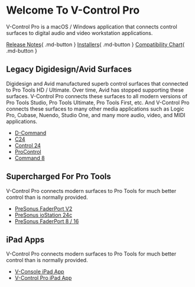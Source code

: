 
# Welcome To V-Control Pro
V-Control Pro is a macOS / Windows application that connects control surfaces to digital audio and video workstation applications.

[Release Notes](https://neyrinck.com/help/v-control-pro-release-notes/){ .md-button }
[Installers](https://neyrinck.com/download/v-control-pro/){ .md-button }
[Compatibility Chart](https://neyrinck.com/vcpro-compatibility/){ .md-button }

## Legacy Digidesign/Avid Surfaces
Digidesign and Avid manufactured superb control surfaces that connected to Pro Tools HD / Ultimate. Over time, Avid has stopped supporting these surfaces. V-Control Pro connects these surfaces to all modern versions of Pro Tools Studio, Pro Tools Ultimate, Pro Tools First, etc. And V-Control Pro connects these surfaces to many other media applications such as Logic Pro, Cubase, Nuendo, Studio One, and many more audio, video, and MIDI applications.

* [D-Command](./d-command.md)
* [C24](./c24.md)
* [Control 24](./control-24.md)
* [ProControl](./pro-control.md)
* [Command 8](./command8.md)

## Supercharged For Pro Tools
V-Control Pro connects modern surfaces to Pro Tools for much better control than is normally provided.

* [PreSonus FaderPort V2](./faderport-v2.md)
* [PreSonus ioStation 24c](./faderport-v2.md)
* [PreSonus FaderPort 8 / 16](./faderport-8-16.md)

## iPad Apps
V-Control Pro connects modern surfaces to Pro Tools for much better control than is normally provided.

* [V-Console iPad App](./v-console.md)
* [V-Control Pro iPad App](./v-control-pro-ipad.md)

